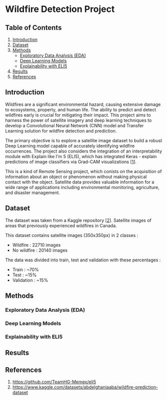 # Wildfire Detection Project

## Table of Contents
1. [Introduction](#introduction)
2. [Dataset](#dataset)
3. [Methods](#methods)
    * [Exploratory Data Analysis (EDA)](#exploratory-data-analysis-eda)
    * [Deep Learning Models](#deep-learning-models)
    * [Explainability with ELI5](#explainability-with-eli5)
4. [Results](#results)
5. [References](#references)


## Introduction

Wildfires are a significant environmental hazard, causing extensive damage to ecosystems, property, and human life. The ability to predict and detect wildfires early is crucial for mitigating their impact. This project aims to harness the power of satellite imagery and deep learning techniques to develop a Convolutional Neural Network (CNN) model and Transfer Learning solution for wildfire detection and prediction.

The primary objective is to explore a satellite image dataset to build a robust Deep Learning model capable of accurately identifying wildfire occurrences. The project also considers the integration of an interpretability module with Explain like I'm 5 (ELI5), which has integrated Keras - explain predictions of image classifiers via Grad-CAM visualizations [[1](#ref1)].

This is a kind of Remote Sensing project, which conists on the acquisition of information about an object or phenomenon without making physical contact with the object. Satellite data provides valuable information for a wide range of applications including environmental monitoring, agriculture, and disaster management.

## Dataset

The dataset was taken from a Kaggle repository [[2](#ref2)]. Satellite images of areas that previously experienced wildfires in Canada.

This dataset contains satellite images (350x350px) in 2 classes :
* Wildfire : 22710 images
* No wildfire : 20140 images

The data was divided into train, test and validation with these percentages :
* Train : ~70%
* Test : ~15%
* Validation : ~15%

## Methods

### Exploratory Data Analysis (EDA)

### Deep Learning Models

### Explainability with ELI5

## Results


## References

1. <a name="ref1"></a> https://github.com/TeamHG-Memex/eli5 
2. <a name="ref2"></a> https://www.kaggle.com/datasets/abdelghaniaaba/wildfire-prediction-dataset

